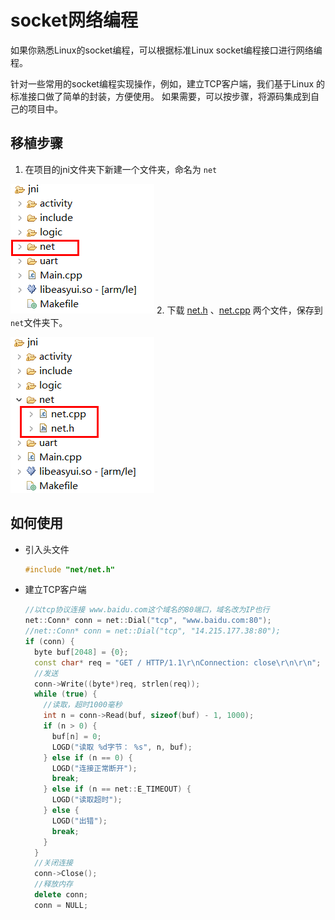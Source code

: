 # socket网络编程
如果你熟悉Linux的socket编程，可以根据标准Linux socket编程接口进行网络编程。    

针对一些常用的socket编程实现操作，例如，建立TCP客户端，我们基于Linux 的标准接口做了简单的封装，方便使用。 如果需要，可以按步骤，将源码集成到自己的项目中。

## 移植步骤  
1. 在项目的jni文件夹下新建一个文件夹，命名为 `net`  
    
  ![](assets/create_net_folder.png)
2. 下载 [net.h](https://docs.flythings.cn/src/net/net.h) 、[net.cpp](https://docs.flythings.cn/src/net/net.cpp) 两个文件，保存到`net`文件夹下。  

  ![](assets/net_class.png)  

## 如何使用 
* 引入头文件 
  ```c++
  #include "net/net.h"
  ```
* 建立TCP客户端  
  ```c++
  //以tcp协议连接 www.baidu.com这个域名的80端口，域名改为IP也行
  net::Conn* conn = net::Dial("tcp", "www.baidu.com:80");
  //net::Conn* conn = net::Dial("tcp", "14.215.177.38:80");
  if (conn) {
    byte buf[2048] = {0};
    const char* req = "GET / HTTP/1.1\r\nConnection: close\r\n\r\n";
    //发送
    conn->Write((byte*)req, strlen(req));
    while (true) {
      //读取，超时1000毫秒
      int n = conn->Read(buf, sizeof(buf) - 1, 1000);
      if (n > 0) {
        buf[n] = 0;
        LOGD("读取 %d字节： %s", n, buf);
      } else if (n == 0) {
        LOGD("连接正常断开");
        break;
      } else if (n == net::E_TIMEOUT) {
        LOGD("读取超时");
      } else {
        LOGD("出错");
        break;
      }
    }
    //关闭连接
    conn->Close();
    //释放内存
    delete conn;
    conn = NULL;
  ```

